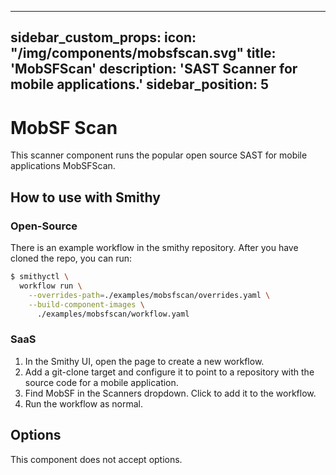***

sidebar\_custom\_props:
icon: "/img/components/mobsfscan.svg"
title: 'MobSFScan'
description: 'SAST Scanner for mobile applications.'
sidebar\_position: 5
--------------------

# MobSF Scan

This scanner component runs the popular open source SAST for mobile applications MobSFScan.

## How to use with Smithy

### Open-Source

There is an example workflow in the smithy repository.
After you have cloned the repo, you can run:

```bash
$ smithyctl \
  workflow run \
    --overrides-path=./examples/mobsfscan/overrides.yaml \
    --build-component-images \
      ./examples/mobsfscan/workflow.yaml
```

### SaaS

1. In the Smithy UI, open the page to create a new workflow.
2. Add a git-clone target and configure it to point to a repository with the source code for a mobile application.
3. Find MobSF in the Scanners dropdown. Click to add it to the workflow.
4. Run the workflow as normal.

## Options

This component does not accept options.
